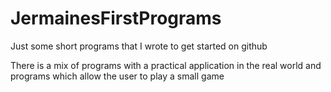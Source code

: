# JermainesFirstPrograms
Just some short programs that I wrote to get started on github

There is a mix of programs with a practical application in the real world and programs which allow the user to play a small game
